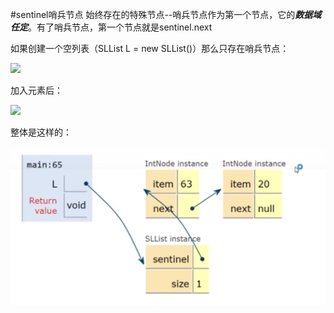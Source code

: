 #sentinel哨兵节点
始终存在的特殊节点--哨兵节点作为第一个节点，它的***数据域任定***。有了哨兵节点，第一个节点就是sentinel.next

如果创建一个空列表（SLList L = new SLList()）那么只存在哨兵节点：

![](https://joshhug.gitbooks.io/hug61b/content/chap2/fig22/empty_sentinelized_SLList.png)

加入元素后：

![](https://joshhug.gitbooks.io/hug61b/content/chap2/fig22/three_item_sentenlized_SLList.png)

整体是这样的：

![](https://github.com/yanyanran/pictures/blob/main/sentinel.png?raw=true)